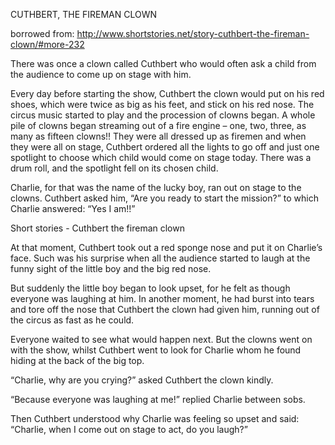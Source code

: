 CUTHBERT, THE FIREMAN CLOWN

borrowed from:
http://www.shortstories.net/story-cuthbert-the-fireman-clown/#more-232


There was once a clown called Cuthbert who would often ask a child from the audience to come up on stage with him.

Every day before starting the show, Cuthbert the clown would put on his red shoes, which were twice as big as his feet, and stick on his red nose. The circus music started to play and the procession of clowns began. A whole pile of clowns began streaming out of a fire engine – one, two, three, as many as fifteen clowns!! They were all dressed up as firemen and when they were all on stage, Cuthbert ordered all the lights to go off and just one spotlight to choose which child would come on stage today. There was a drum roll, and the spotlight fell on its chosen child.

Charlie, for that was the name of the lucky boy, ran out on stage to the clowns. Cuthbert asked him, “Are you ready to start the mission?” to which Charlie answered: “Yes I am!!”

Short stories - Cuthbert the fireman clown

At that moment, Cuthbert took out a red sponge nose and put it on Charlie’s face. Such was his surprise when all the audience started to laugh at the funny sight of the little boy and the big red nose.

But suddenly the little boy began to look upset, for he felt as though everyone was laughing at him. In another moment, he had burst into tears and tore off the nose that Cuthbert the clown had given him, running out of the circus as fast as he could.

Everyone waited to see what would happen next. But the clowns went on with the show, whilst Cuthbert went to look for Charlie whom he found hiding at the back of the big top.

“Charlie, why are you crying?” asked Cuthbert the clown kindly.

“Because everyone was laughing at me!” replied Charlie between sobs.

Then Cuthbert understood why Charlie was feeling so upset and said: “Charlie, when I come out on stage to act, do you laugh?”
